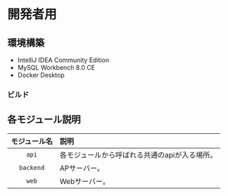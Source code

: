 # 開発者用
## 環境構築
- IntelliJ IDEA Community Edition
- MySQL Workbench 8.0 CE
- Docker Desktop
### ビルド

## 各モジュール説明

|  モジュール名   | 説明                       |
|:---------:|:-------------------------|
|   `api`   | 各モジュールから呼ばれる共通のapiが入る場所。 |
| `backend` | APサーバー。                  |
|   `web`   | Webサーバー。                 |